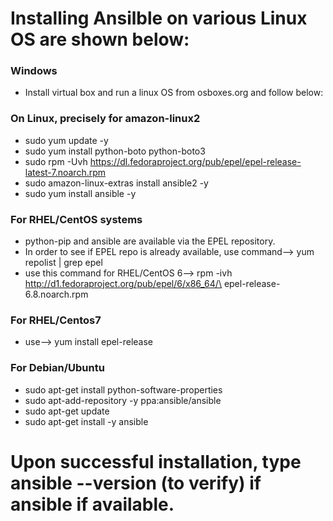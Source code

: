 # Installing Ansilble on various Linux OS are shown below:


### Windows

- Install virtual box and run a linux OS from osboxes.org and follow below:


### On Linux, precisely for amazon-linux2

- sudo yum update -y
- sudo yum install python-boto python-boto3
- sudo rpm -Uvh https://dl.fedoraproject.org/pub/epel/epel-release-latest-7.noarch.rpm
- sudo amazon-linux-extras install ansible2 -y 
- sudo yum install ansible -y


### For RHEL/CentOS systems

- python-pip and ansible are available via the EPEL repository.
- In order to see if EPEL repo is already available, use command--> yum repolist | grep epel
- use this command for RHEL/CentOS 6--> rpm -ivh http://d1.fedoraproject.org/pub/epel/6/x86_64/\ epel-release-6.8.noarch.rpm


### For RHEL/Centos7 

- use--> yum install epel-release


### For Debian/Ubuntu

- sudo apt-get install python-software-properties
- sudo apt-add-repository -y ppa:ansible/ansible
- sudo apt-get update
- sudo apt-get install -y ansible



# Upon successful installation, type ansible --version (to verify) if ansible if available.
